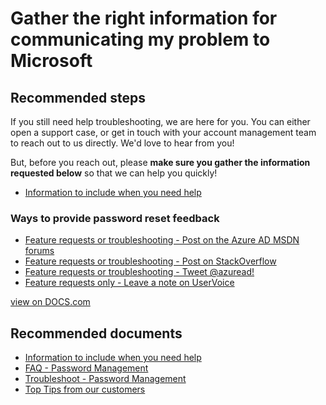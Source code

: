 <properties
    pageTitle="Gather the right information for communicating my problem to Microsoft"
    description="Top Tips from customers - Tip 9"
    service="microsoft.aad"
    resource="Microsoft_AAD_IAM"
    authors="gahug"
    displayOrder="900"
    selfHelpType="resource"
    resourceTags="sspr_passwordreset"
    cloudEnvironments="public"
 	articleId="80e45cf7-81d0-4efc-905c-65147bd56f10"
/>
# Gather the right information for communicating my problem to Microsoft
## **Recommended steps**
If you still need help troubleshooting, we are here for you. You can either open a support case, or get in touch with your account management team to reach out to us directly. We'd love to hear from you!

But, before you reach out, please **make sure you gather the information requested below** so that we can help you quickly!
* [Information to include when you need help](https://docs.microsoft.com/azure/active-directory/active-directory-passwords-troubleshoot#information-to-include-when-you-need-help)

### Ways to provide password reset feedback
* [Feature requests or troubleshooting - Post on the Azure AD MSDN forums](https://social.msdn.microsoft.com/Forums/azure/home?forum=WindowsAzureAD)
* [Feature requests or troubleshooting - Post on StackOverflow](http://stackoverflow.com/questions/tagged/azure-active-directory)
* [Feature requests or troubleshooting - Tweet @azuread!](https://twitter.com/azuread)
* [Feature requests only - Leave a note on UserVoice](https://feedback.azure.com/forums/169401-azure-active-directory)




[view on DOCS.com](https://docs.microsoft.com/azure/active-directory/active-directory-passwords-getting-started#tip-9-troubleshoot---if-you-still-need-help-include-enough-information-for-us-to-assist-you)

## **Recommended documents**
* [Information to include when you need help](https://docs.microsoft.com/azure/active-directory/active-directory-passwords-troubleshoot#information-to-include-when-you-need-help)
* [FAQ - Password Management](https://docs.microsoft.com/azure/active-directory/active-directory-passwords-faq)
* [Troubleshoot - Password Management](https://docs.microsoft.com/azure/active-directory/active-directory-passwords-troubleshoot)
* [Top Tips from our customers](https://docs.microsoft.com/azure/active-directory/active-directory-passwords-getting-started#top-tips-from-our-customers-to-read-before-you-begin)
